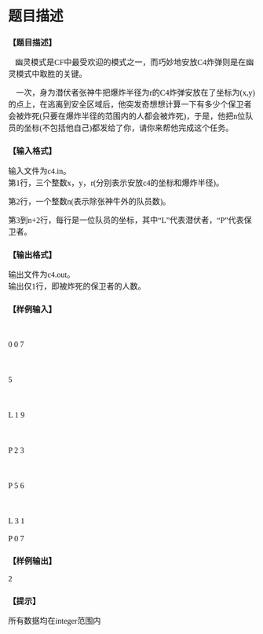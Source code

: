 # 题目描述


<h3>
【题目描述】
</h3>
<p>
<span style="font-family:宋体;">     </span><span style="font-family:宋体;font-size:12pt;mso-bidi-font-family:宋体;mso-font-kerning:0pt;">幽灵模式是<span lang="EN-US">CF</span>中最受欢迎的模式之一，而巧妙地安放<span lang="EN-US">C4</span>炸弹则是在幽灵模式中取胜的关键。<span lang="EN-US"><!--?xml:namespace prefix = o ns = "urn:schemas-microsoft-com:office:office" /--><o:p></o:p></span></span> 
</p>
<p>
<span style="font-family:宋体;"> </span><span style="font-family:宋体;font-size:12pt;mso-bidi-font-family:宋体;mso-font-kerning:0pt;">    一次，身为潜伏者张神牛把爆炸半径为<span lang="EN-US">r</span>的<span lang="EN-US">C4</span>炸弹安放在了坐标为<span lang="EN-US">(x,y)</span>的点上，在逃离到安全区域后，他突发奇想想计算一下有多少个保卫者会被炸死<span lang="EN-US">(</span>只要在爆炸半径的范围内的人都会被炸死<span lang="EN-US">)</span>，于是，他把<span lang="EN-US">n</span>位队员的坐标<span lang="EN-US">(</span>不包括他自己<span lang="EN-US">)</span>都发给了你，请你来帮他完成这个任务。</span> 
</p>
<h3>
【输入格式】
</h3>
<p>
<span style="font-family:宋体;"> </span><span style="font-family:宋体;font-size:12pt;mso-bidi-font-family:宋体;mso-font-kerning:0pt;">输入文件为<span lang="EN-US">c4.in</span>。<span lang="EN-US"><br/>
</span>第<span lang="EN-US">1</span>行，三个整数<span lang="EN-US">x</span>，<span lang="EN-US">y</span>，<span lang="EN-US">r(</span>分别表示安放<span lang="EN-US">c4</span>的坐标和爆炸半径<span lang="EN-US">)</span>。<span lang="EN-US"><o:p></o:p></span></span> 
</p>
<p>
<span style="font-family:宋体;"> </span><span style="font-family:宋体;font-size:12pt;mso-bidi-font-family:宋体;mso-font-kerning:0pt;">第<span lang="EN-US">2</span>行，一个整数<span lang="EN-US">n(</span>表示除张神牛外的队员数<span lang="EN-US">)</span>。<span lang="EN-US"><o:p></o:p></span></span> 
</p>
<p>
<span style="font-family:宋体;"> </span><span style="font-family:宋体;font-size:12pt;mso-bidi-font-family:宋体;mso-font-kerning:0pt;">第<span lang="EN-US">3</span>到<span lang="EN-US">n+2</span>行，每行是一位队员的坐标，其中“<span lang="EN-US">L</span>”代表潜伏者，“<span lang="EN-US">P</span>”代表保卫者。</span> 
</p>
<h3>
【输出格式】
</h3>
<p>
<span style="font-family:宋体;font-size:12pt;mso-bidi-font-family:宋体;mso-ansi-language:EN-US;mso-fareast-language:ZH-CN;mso-bidi-language:AR-SA;">输出文件为<span lang="EN-US">c4.out</span>。<span lang="EN-US"><br/>
</span>输出仅<span lang="EN-US">1</span>行，即被炸死的保卫者的人数。</span> 
</p>
<h3>
【样例输入】
</h3>
<pre><span style="font-family:宋体;font-size:small;"><span style="font-family:宋体;font-size:12pt;mso-bidi-font-family:宋体;mso-ansi-language:EN-US;mso-fareast-language:ZH-CN;mso-bidi-language:AR-SA;" lang="EN-US"> 
<p style="margin:0cm 0cm 0pt;" class="MsoNormal">
<span style="font-family:宋体;font-size:12pt;mso-bidi-font-family:宋体;mso-font-kerning:0pt;" lang="EN-US">0 0 7</span> 
</p>

<p style="margin:0cm 0cm 0pt;" class="MsoNormal">
5
</p>

<p style="margin:0cm 0cm 0pt;" class="MsoNormal">
<span style="font-family:宋体;font-size:12pt;mso-bidi-font-family:宋体;mso-font-kerning:0pt;" lang="EN-US">L 1 9<o:p></o:p></span> 
</p>

<p style="margin:0cm 0cm 0pt;" class="MsoNormal">
<span style="font-family:宋体;font-size:12pt;mso-bidi-font-family:宋体;mso-font-kerning:0pt;" lang="EN-US">P 2 3<o:p></o:p></span> 
</p>

<p style="margin:0cm 0cm 0pt;" class="MsoNormal">
<span style="font-family:宋体;font-size:12pt;mso-bidi-font-family:宋体;mso-font-kerning:0pt;" lang="EN-US">P 5 6</span> 
</p>

<p style="margin:0cm 0cm 0pt;" class="MsoNormal">
<span style="font-family:宋体;font-size:12pt;mso-bidi-font-family:宋体;mso-font-kerning:0pt;" lang="EN-US">L 3 1<o:p></o:p></span> 
</p>
<span style="font-family:宋体;font-size:12pt;mso-bidi-font-family:宋体;mso-ansi-language:EN-US;mso-fareast-language:ZH-CN;mso-bidi-language:AR-SA;" lang="EN-US">P 0 7</span></span></span></pre>
<h3>
【样例输出】
</h3>
<pre><span style="font-family:宋体;font-size:12pt;mso-bidi-font-family:宋体;mso-ansi-language:EN-US;mso-fareast-language:ZH-CN;mso-bidi-language:AR-SA;" lang="EN-US">2</span></pre>
<h3>
【提示】
</h3>
<p>
<span style="font-family:宋体;font-size:12pt;mso-bidi-font-family:宋体;mso-ansi-language:EN-US;mso-fareast-language:ZH-CN;mso-bidi-language:AR-SA;">所有数据均在<span lang="EN-US">integer</span>范围内</span> 
</p>
